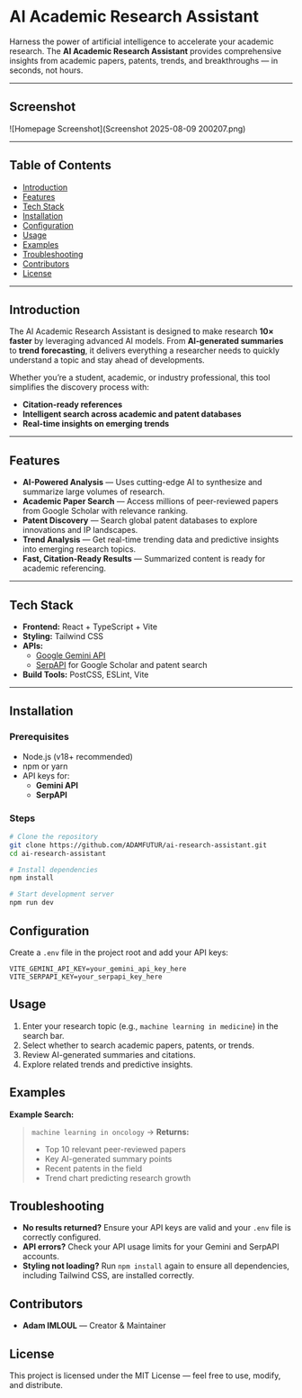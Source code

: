 # AI Academic Research Assistant

Harness the power of artificial intelligence to accelerate your academic research.
The **AI Academic Research Assistant** provides comprehensive insights from academic papers, patents, trends, and breakthroughs — in seconds, not hours.

---

## Screenshot

![Homepage Screenshot](Screenshot 2025-08-09 200207.png)

---

## Table of Contents
- [Introduction](#introduction)
- [Features](#features)
- [Tech Stack](#tech-stack)
- [Installation](#installation)
- [Configuration](#configuration)
- [Usage](#usage)
- [Examples](#examples)
- [Troubleshooting](#troubleshooting)
- [Contributors](#contributors)
- [License](#license)

---

## Introduction
The AI Academic Research Assistant is designed to make research **10× faster** by leveraging advanced AI models.
From **AI-generated summaries** to **trend forecasting**, it delivers everything a researcher needs to quickly understand a topic and stay ahead of developments.

Whether you’re a student, academic, or industry professional, this tool simplifies the discovery process with:
- **Citation-ready references**
- **Intelligent search across academic and patent databases**
- **Real-time insights on emerging trends**

---

## Features
- **AI-Powered Analysis** — Uses cutting-edge AI to synthesize and summarize large volumes of research.
- **Academic Paper Search** — Access millions of peer-reviewed papers from Google Scholar with relevance ranking.
- **Patent Discovery** — Search global patent databases to explore innovations and IP landscapes.
- **Trend Analysis** — Get real-time trending data and predictive insights into emerging research topics.
- **Fast, Citation-Ready Results** — Summarized content is ready for academic referencing.

---

## Tech Stack
- **Frontend:** React + TypeScript + Vite
- **Styling:** Tailwind CSS
- **APIs:**
  - [Google Gemini API](https://ai.google.dev/gemini-api)
  - [SerpAPI](https://serpapi.com/) for Google Scholar and patent search
- **Build Tools:** PostCSS, ESLint, Vite

---

## Installation

### Prerequisites
- Node.js (v18+ recommended)
- npm or yarn
- API keys for:
  - **Gemini API**
  - **SerpAPI**

### Steps
```bash
# Clone the repository
git clone https://github.com/ADAMFUTUR/ai-research-assistant.git
cd ai-research-assistant

# Install dependencies
npm install

# Start development server
npm run dev
```

## Configuration
Create a `.env` file in the project root and add your API keys:

```env
VITE_GEMINI_API_KEY=your_gemini_api_key_here
VITE_SERPAPI_KEY=your_serpapi_key_here
```

## Usage
1. Enter your research topic (e.g., `machine learning in medicine`) in the search bar.
2. Select whether to search academic papers, patents, or trends.
3. Review AI-generated summaries and citations.
4. Explore related trends and predictive insights.

## Examples
**Example Search:**
> `machine learning in oncology` → **Returns:**
>
> - Top 10 relevant peer-reviewed papers
> - Key AI-generated summary points
> - Recent patents in the field
> - Trend chart predicting research growth

## Troubleshooting
- **No results returned?** Ensure your API keys are valid and your `.env` file is correctly configured.
- **API errors?** Check your API usage limits for your Gemini and SerpAPI accounts.
- **Styling not loading?** Run `npm install` again to ensure all dependencies, including Tailwind CSS, are installed correctly.

## Contributors
- **Adam IMLOUL** — Creator & Maintainer

## License
This project is licensed under the MIT License — feel free to use, modify, and distribute.
